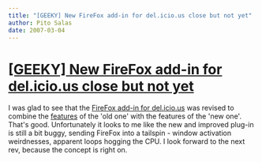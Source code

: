 ```yaml
---
title: "[GEEKY] New FireFox add-in for del.icio.us close but not yet"
author: Pito Salas
date: 2007-03-04
---
```

# [[GEEKY] New FireFox add-in for del.icio.us close but not yet](None)




I was glad to see that the [FireFox add-in for
del.icio.us](<https://addons.mozilla.org/firefox/3615/>) was revised to
combine the [features](<https://addons.mozilla.org/firefox/3615/history/>) of
the 'old one' with the features of the 'new one'. That's good. Unfortunately
it looks to me like the new and improved plug-in is still a bit buggy, sending
FireFox into a tailspin - window activation weirdnesses, apparent loops
hogging the CPU. I look forward to the next rev, because the concept is right
on.


